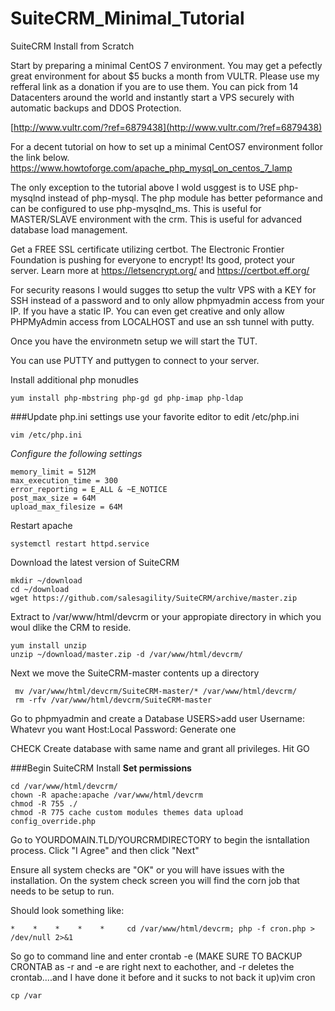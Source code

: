 # SuiteCRM_Minimal_Tutorial
SuiteCRM Install from Scratch

Start by preparing a minimal CentOS 7 environment. You may get a pefectly great environment for about $5 bucks a month from VULTR.
Please use my refferal link as a donation if you are to use them. You can pick from 14 Datacenters around the world and instantly start a VPS securely with automatic backups and DDOS Protection.

[http://www.vultr.com/?ref=6879438](http://www.vultr.com/?ref=6879438)


For a decent tutorial on how to set up a minimal CentOS7 environment follor the link below.
https://www.howtoforge.com/apache_php_mysql_on_centos_7_lamp

The only exception to the tutorial above I wold usggest is to USE php-mysqlnd instead of php-mysql. The php module has better peformance and can be configured to use php-mysqlnd_ms. This is useful for MASTER/SLAVE environment with the crm. This is useful for advanced database load management.

Get a FREE SSL certificate utilizing certbot. The Electronic Frontier Foundation is pushing for everyone to encrypt! Its good, protect your server.
Learn more at https://letsencrypt.org/ and https://certbot.eff.org/

For security reasons I would sugges tto setup the vultr VPS with a KEY for SSH instead of a password and to only allow phpmyadmin access from your IP. If you have a static IP. You can even get creative and only allow PHPMyAdmin access from LOCALHOST and use an ssh tunnel with putty.

Once you have the environmetn setup we will start the TUT.

You can use PUTTY and puttygen to connect to your server.


Install additional php monudles
```
yum install php-mbstring php-gd gd php-imap php-ldap
```
###Update php.ini settings
use your favorite editor to edit /etc/php.ini
```
vim /etc/php.ini
```
*Configure the following settings*
```
memory_limit = 512M
max_execution_time = 300
error_reporting = E_ALL & ~E_NOTICE
post_max_size = 64M
upload_max_filesize = 64M
```

Restart apache
```
systemctl restart httpd.service
```

Download the latest version of SuiteCRM
```
mkdir ~/download
cd ~/download
wget https://github.com/salesagility/SuiteCRM/archive/master.zip
```

Extract to /var/www/html/devcrm or your appropiate directory in which you woul dlike the CRM to reside.

```
yum install unzip
unzip ~/download/master.zip -d /var/www/html/devcrm/
```

Next we move the SuiteCRM-master contents up a directory
```
 mv /var/www/html/devcrm/SuiteCRM-master/* /var/www/html/devcrm/
 rm -rfv /var/www/html/devcrm/SuiteCRM-master
```

Go to phpmyadmin and create a Database
USERS>add user
Username: Whatevr you want
Host:Local
Password: Generate one

CHECK
Create database with same name and grant all privileges.
Hit GO

###Begin SuiteCRM Install
**Set permissions**
```
cd /var/www/html/devcrm/
chown -R apache:apache /var/www/html/devcrm
chmod -R 755 ./
chmod -R 775 cache custom modules themes data upload config_override.php

```

Go to YOURDOMAIN.TLD/YOURCRMDIRECTORY to begin the isntallation process.
Click "I Agree" and then click "Next"

Ensure all system checks are "OK" or you will have issues with the installation. On the system check screen you will find the corn job that needs to be setup to run.

Should look something like:
```
*    *    *    *    *     cd /var/www/html/devcrm; php -f cron.php > /dev/null 2>&1 
```

So go to command line and enter crontab -e (MAKE SURE TO BACKUP CRONTAB as -r and -e are right next to eachother, and -r deletes the crontab....and I have done it before and it sucks to not back it up)vim cron
```
cp /var


